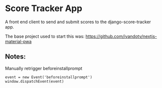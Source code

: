 # Score Tracker App

A front end client to send and submit scores to the django-score-tracker app.

The base project used to start this was:
https://github.com/ivandotv/nextjs-material-pwa

## Notes:

Manually retrigger beforeinstallprompt

```
event = new Event('beforeinstallprompt')
window.dispatchEvent(event)
```
